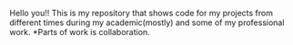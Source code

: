 Hello you!!
This is my repository that shows code for my projects from different times during my academic(mostly) and some of my professional work.
*Parts of work is collaboration.
